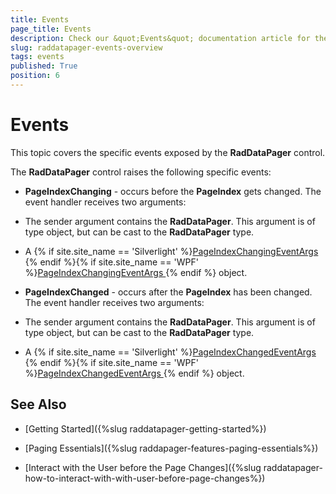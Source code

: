 ```yaml
---
title: Events
page_title: Events
description: Check our &quot;Events&quot; documentation article for the RadDataPager WPF control.
slug: raddatapager-events-overview
tags: events
published: True
position: 6
---
```


# Events

This topic covers the specific events exposed by the __RadDataPager__ control.

The __RadDataPager__ control raises the following specific events:

* __PageIndexChanging__ - occurs before the __PageIndex__ gets changed. The event handler receives two arguments: 

* The sender argument contains the __RadDataPager__. This argument is of type object, but can be cast to the __RadDataPager__ type. 

* A {% if site.site_name == 'Silverlight' %}[PageIndexChangingEventArgs ](http://www.telerik.com/help/silverlight/t_telerik_windows_controls_pageindexchangingeventargs.html){% endif %}{% if site.site_name == 'WPF' %}[PageIndexChangingEventArgs ](http://www.telerik.com/help/wpf/t_telerik_windows_controls_pageindexchangingeventargs.html){% endif %} object.

* __PageIndexChanged__ - occurs after the __PageIndex__ has been changed. The event handler receives two arguments: 

* The sender argument contains the __RadDataPager__. This argument is of type object, but can be cast to the __RadDataPager__ type. 

* A {% if site.site_name == 'Silverlight' %}[PageIndexChangedEventArgs ](http://www.telerik.com/help/silverlight/t_telerik_windows_controls_pageindexchangedeventargs.html){% endif %}{% if site.site_name == 'WPF' %}[PageIndexChangedEventArgs ](http://www.telerik.com/help/wpf/t_telerik_windows_controls_pageindexchangedeventargs.html){% endif %} object.

## See Also

 * [Getting Started]({%slug raddatapager-getting-started%})

 * [Paging Essentials]({%slug raddapager-features-paging-essentials%})

 * [Interact with the User before the Page Changes]({%slug raddatapager-how-to-interact-with-with-user-before-page-changes%})
